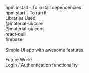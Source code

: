 npm install - To install dependencies
<br>
npm start - To run it
<br>
Libraries Used:<br>
@material-ui/core<br>
@material-ui/icons<br>
react-quill<br>
firebase<br>
<br>
Simple UI app with awesome features

Future Work:<br>
Login / Authentication functionality

